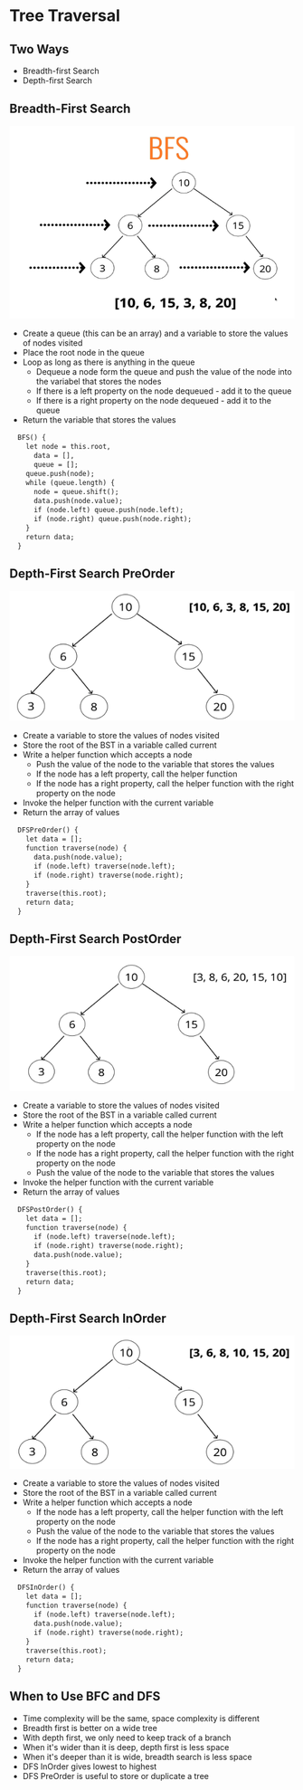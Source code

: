 # Tree Traversal

## Two Ways

- Breadth-first Search
- Depth-first Search

## Breadth-First Search

![BreadthFirstSearch](/Images/breadthFirstSearch.png)

- Create a queue (this can be an array) and a variable to store the values of nodes visited
- Place the root node in the queue
- Loop as long as there is anything in the queue
  - Dequeue a node form the queue and push the value of the node into the variabel that stores the nodes
  - If there is a left property on the node dequeued - add it to the queue
  - If there is a right property on the node dequeued - add it to the queue
- Return the variable that stores the values

```
  BFS() {
    let node = this.root,
      data = [],
      queue = [];
    queue.push(node);
    while (queue.length) {
      node = queue.shift();
      data.push(node.value);
      if (node.left) queue.push(node.left);
      if (node.right) queue.push(node.right);
    }
    return data;
  }
```

## Depth-First Search PreOrder

![DepthFirstSearch](/Images/depthFirstSearchPreOrder.png)

- Create a variable to store the values of nodes visited
- Store the root of the BST in a variable called current
- Write a helper function which accepts a node
  - Push the value of the node to the variable that stores the values
  - If the node has a left property, call the helper function
  - If the node has a right property, call the helper function with the right property on the node
- Invoke the helper function with the current variable
- Return the array of values

```
  DFSPreOrder() {
    let data = [];
    function traverse(node) {
      data.push(node.value);
      if (node.left) traverse(node.left);
      if (node.right) traverse(node.right);
    }
    traverse(this.root);
    return data;
  }
```

## Depth-First Search PostOrder

![DepthFirstSearch](/Images/depthFirstSearchPostOrder.png)

- Create a variable to store the values of nodes visited
- Store the root of the BST in a variable called current
- Write a helper function which accepts a node
  - If the node has a left property, call the helper function with the left property on the node
  - If the node has a right property, call the helper function with the right property on the node
  - Push the value of the node to the variable that stores the values
- Invoke the helper function with the current variable
- Return the array of values

```
  DFSPostOrder() {
    let data = [];
    function traverse(node) {
      if (node.left) traverse(node.left);
      if (node.right) traverse(node.right);
      data.push(node.value);
    }
    traverse(this.root);
    return data;
  }
```

## Depth-First Search InOrder

![DepthFirstSearch](/Images/depthFirstSearchInOrder.png)

- Create a variable to store the values of nodes visited
- Store the root of the BST in a variable called current
- Write a helper function which accepts a node
  - If the node has a left property, call the helper function with the left property on the node
  - Push the value of the node to the variable that stores the values
  - If the node has a right property, call the helper function with the right property on the node
- Invoke the helper function with the current variable
- Return the array of values

```
  DFSInOrder() {
    let data = [];
    function traverse(node) {
      if (node.left) traverse(node.left);
      data.push(node.value);
      if (node.right) traverse(node.right);
    }
    traverse(this.root);
    return data;
  }
```

## When to Use BFC and DFS

- Time complexity will be the same, space complexity is different
- Breadth first is better on a wide tree
- With depth first, we only need to keep track of a branch
- When it's wider than it is deep, depth first is less space
- When it's deeper than it is wide, breadth search is less space
- DFS InOrder gives lowest to highest
- DFS PreOrder is useful to store or duplicate a tree
